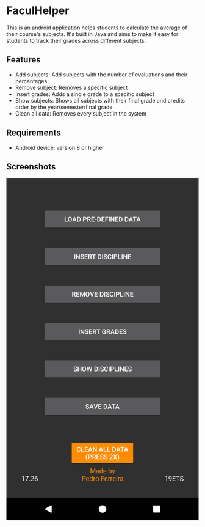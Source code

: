 # FaculHelper
This is an android application helps students to calculate the average of their course's subjects.
It's built in Java and aims to make it easy for students to track their grades across different subjects.

## Features
* Add subjects: Add subjects with the number of evaluations and their percentages
* Remove subject: Removes a specific subject
* Insert grades: Adds a single grade to a specific subject
* Show subjects: Shows all subjects with their final grade and credits order by the year/semester/final grade
* Clean all data: Removes every subject in the system

## Requirements
* Android device: version 8 or higher

## Screenshots
![Main Page](MainPageScreenshot.png)
